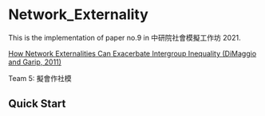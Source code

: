 # Network_Externality
This is the implementation of paper no.9 in 中研院社會模擬工作坊 2021.

[How Network Externalities Can Exacerbate Intergroup Inequality (DiMaggio and Garip, 2011)](https://www.jstor.org/stable/pdf/10.1086/659653.pdf?refreqid=excelsior%3Aabf277dd8e8dbfc001069fcbf9e1b7aa)

Team 5: 擬會作社模

## Quick Start